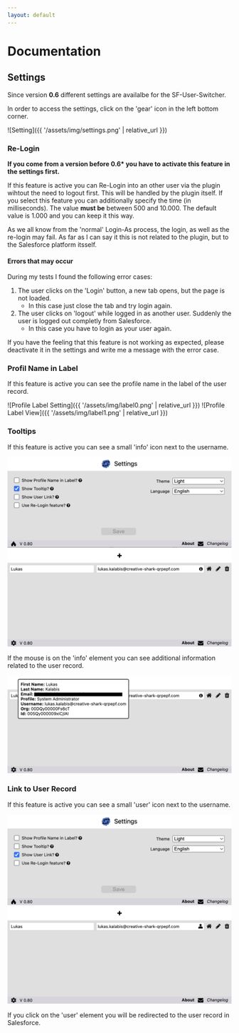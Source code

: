 ```yaml
---
layout: default
---
```


# Documentation

## Settings

Since version **0.6** different settings are availalbe for the SF-User-Switcher.

In order to access the settings, click on the 'gear' icon in the left bottom corner.

![Setting]({{ '/assets/img/settings.png' | relative_url }})

### <a name="relogin">Re-Login

**If you come from a version before 0.6\* you have to activate this feature in the settings first.**

If this feature is active you can Re-Login into an other user via the plugin wihtout the need to logout first. This will be handled by the plugin itself.
If you select this feature you can additionally specify the time (in milliseconds). The value **must be** between 500 and 10.000.
The default value is 1.000 and you can keep it this way.

As we all know from the 'normal' Login-As process, the login, as well as the re-login may fail. As far as I can say it this is not related to the plugin, but to the
Salesforce platform itsself.

#### Errors that may occur

During my tests I found the following error cases:

1. The user clicks on the 'Login' button, a new tab opens, but the page is not loaded.
    - In this case just close the tab and try login again.
2. The user clicks on 'logout' while logged in as another user. Suddenly the user is logged out completly from Salesforce.
    - In this case you have to login as your user again.

If you have the feeling that this feature is not working as expected, please deactivate it in the settings and write me a message with the error case.

### <a name="labels">Profil Name in Label

If this feature is active you can see the profile name in the label of the user record.

![Profile Label Setting]({{ '/assets/img/label0.png' | relative_url }})
![Profile Label View]({{ '/assets/img/label1.png' | relative_url }})

### <a name="tooltips">Tooltips

If this feature is active you can see a small 'info' icon next to the username.

![Tooltip Setting](../assets/img/tooltip0.png)
![Plugin View](../assets/img/tooltip1.png)

If the mouse is on the 'info' element you can see additional information related to the user record.

![Tooltip View](../assets/img/tooltip2.png)

### <a name="userLink">Link to User Record

If this feature is active you can see a small 'user' icon next to the username.

![User Link Setting](../assets/img/userLink0.png)
![Plugin View](../assets/img/userLink1.png)

If you click on the 'user' element you will be redirected to the user record in Salesforce.

